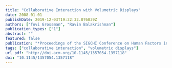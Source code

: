```yaml
---
title: "Collaborative Interaction with Volumetric Displays"
date: 2008-01-01
publishDate: 2019-12-03T19:32:32.076039Z
authors: ["Tovi Grossman", "Ravin Balakrishnan"]
publication_types: ["1"]
abstract: ""
featured: false
publication: "*Proceedings of the SIGCHI Conference on Human Factors in Computing Systems*"
tags: ["collaborative interaction", "volumetric displays"]
url_pdf: "http://doi.acm.org/10.1145/1357054.1357118"
doi: "10.1145/1357054.1357118"
---
```


